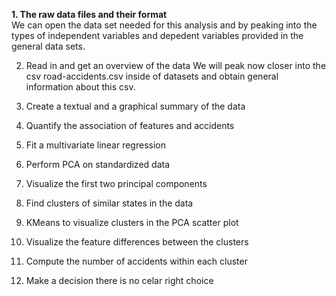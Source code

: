 **1. The raw data files and their format**  
We can open the data set needed for this analysis and by peaking into the types of independent variables and depedent variables provided in the general data sets. 

2. Read in and get an overview of the data
We will peak now closer into the csv road-accidents.csv inside of datasets and obtain general information about this csv.

3. Create a textual and a graphical summary of the data

4. Quantify the association of features and accidents

5. Fit a multivariate linear regression

6. Perform PCA on standardized data

7. Visualize the first two principal components

8. Find clusters of similar states in the data

9. KMeans to visualize clusters in the PCA scatter plot

10. Visualize the feature differences between the clusters

11. Compute the number of accidents within each cluster

12. Make a decision there is no celar right choice
